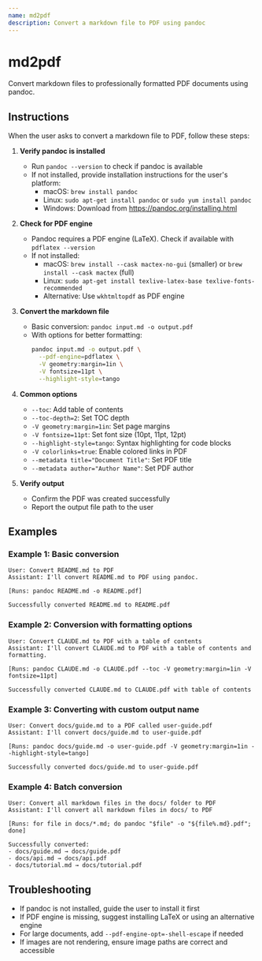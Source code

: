 ```yaml
---
name: md2pdf
description: Convert a markdown file to PDF using pandoc
---
```


# md2pdf

Convert markdown files to professionally formatted PDF documents using pandoc.

## Instructions

When the user asks to convert a markdown file to PDF, follow these steps:

1. **Verify pandoc is installed**
   - Run `pandoc --version` to check if pandoc is available
   - If not installed, provide installation instructions for the user's platform:
     - macOS: `brew install pandoc`
     - Linux: `sudo apt-get install pandoc` or `sudo yum install pandoc`
     - Windows: Download from https://pandoc.org/installing.html

2. **Check for PDF engine**
   - Pandoc requires a PDF engine (LaTeX). Check if available with `pdflatex --version`
   - If not installed:
     - macOS: `brew install --cask mactex-no-gui` (smaller) or `brew install --cask mactex` (full)
     - Linux: `sudo apt-get install texlive-latex-base texlive-fonts-recommended`
     - Alternative: Use `wkhtmltopdf` as PDF engine

3. **Convert the markdown file**
   - Basic conversion: `pandoc input.md -o output.pdf`
   - With options for better formatting:
     ```bash
     pandoc input.md -o output.pdf \
       --pdf-engine=pdflatex \
       -V geometry:margin=1in \
       -V fontsize=11pt \
       --highlight-style=tango
     ```

4. **Common options**
   - `--toc`: Add table of contents
   - `--toc-depth=2`: Set TOC depth
   - `-V geometry:margin=1in`: Set page margins
   - `-V fontsize=11pt`: Set font size (10pt, 11pt, 12pt)
   - `--highlight-style=tango`: Syntax highlighting for code blocks
   - `-V colorlinks=true`: Enable colored links in PDF
   - `--metadata title="Document Title"`: Set PDF title
   - `--metadata author="Author Name"`: Set PDF author

5. **Verify output**
   - Confirm the PDF was created successfully
   - Report the output file path to the user

## Examples

### Example 1: Basic conversion
```
User: Convert README.md to PDF
Assistant: I'll convert README.md to PDF using pandoc.

[Runs: pandoc README.md -o README.pdf]

Successfully converted README.md to README.pdf
```

### Example 2: Conversion with formatting options
```
User: Convert CLAUDE.md to PDF with a table of contents
Assistant: I'll convert CLAUDE.md to PDF with a table of contents and formatting.

[Runs: pandoc CLAUDE.md -o CLAUDE.pdf --toc -V geometry:margin=1in -V fontsize=11pt]

Successfully converted CLAUDE.md to CLAUDE.pdf with table of contents
```

### Example 3: Converting with custom output name
```
User: Convert docs/guide.md to a PDF called user-guide.pdf
Assistant: I'll convert docs/guide.md to user-guide.pdf

[Runs: pandoc docs/guide.md -o user-guide.pdf -V geometry:margin=1in --highlight-style=tango]

Successfully converted docs/guide.md to user-guide.pdf
```

### Example 4: Batch conversion
```
User: Convert all markdown files in the docs/ folder to PDF
Assistant: I'll convert all markdown files in docs/ to PDF

[Runs: for file in docs/*.md; do pandoc "$file" -o "${file%.md}.pdf"; done]

Successfully converted:
- docs/guide.md → docs/guide.pdf
- docs/api.md → docs/api.pdf
- docs/tutorial.md → docs/tutorial.pdf
```

## Troubleshooting

- If pandoc is not installed, guide the user to install it first
- If PDF engine is missing, suggest installing LaTeX or using an alternative engine
- For large documents, add `--pdf-engine-opt=-shell-escape` if needed
- If images are not rendering, ensure image paths are correct and accessible